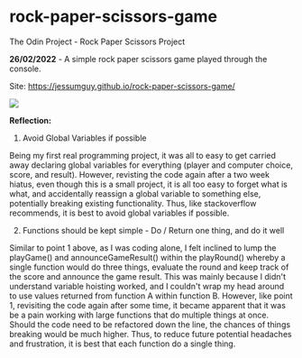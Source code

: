 # rock-paper-scissors-game

The Odin Project - Rock Paper Scissors Project

**26/02/2022** - A simple rock paper scissors game played through the console. 

Site: https://jessumguy.github.io/rock-paper-scissors-game/

![](https://github.com/jessumguy/rock-paper-scissors-game/blob/main/rockpaperscissors-consolegame.gif)

**Reflection:**

1. Avoid Global Variables if possible

Being my first real programming project, it was all to easy to get carried away declaring global variables for everything (player and computer choice, score, and result). However, revisting the code again after a two week hiatus, even though this is a small project, it is all too easy to forget what is what, and accidentally reassign a global variable to something else, potentially breaking existing functionality. Thus, like stackoverflow recommends, it is best to avoid global variables if possible.

2. Functions should be kept simple - Do / Return one thing, and do it well

Similar to point 1 above, as I was coding alone, I felt inclined to lump the playGame() and announceGameResult() within the playRound() whereby a single function would do three things, evaluate the round and keep track of the score and announce the game result. This was mainly because I didn't understand variable hoisting worked, and I couldn't wrap my head around to use values returned from function A within function B. However, like point 1, revisiting the code again after some time, it became apparent that it was be a pain working with large functions that do multiple things at once. Should the code need to be refactored down the line, the chances of things breaking would be much higher. Thus, to reduce future potential headaches and frustration, it is best that each function do a single thing.
